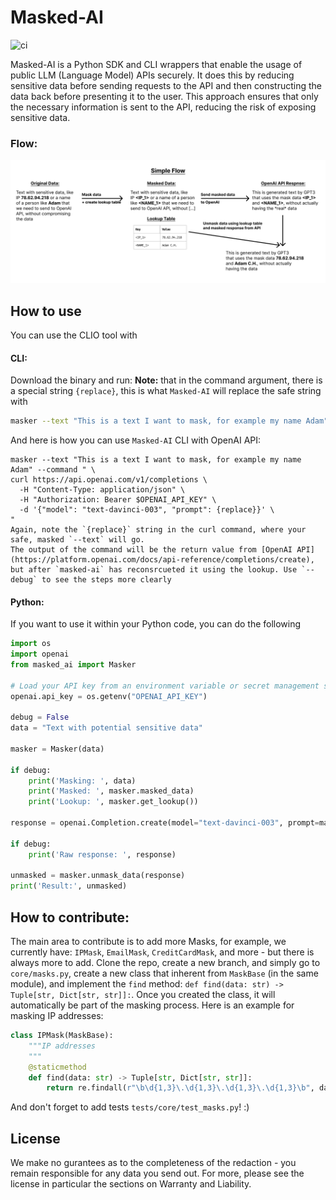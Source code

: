 # Masked-AI
![ci](https://github.com/cado-security/masked-ai/actions/workflows/app-ci.yml/badge.svg?branch=main)
<!-- [![PyPI version](https://badge.fury.io/py/masked-ai.svg)](https://badge.fury.io/py/masked-ai) -->
Masked-AI is a Python SDK and CLI wrappers that enable the usage of public LLM (Language Model) APIs securely. It does this by reducing sensitive data before sending requests to the API and then constructing the data back before presenting it to the user. This approach ensures that only the necessary information is sent to the API, reducing the risk of exposing sensitive data.

### Flow:
![](docs/flow.svg)

## How to use
You can use the CLIO tool with
#### CLI:
Download the binary and run:
**Note:** that in the command argument, there is a special string `{replace}`, this is what `Masked-AI` will replace the safe string with
```bash
masker --text "This is a text I want to mask, for example my name Adam" --command "echo {replace}"
```

And here is how you can use `Masked-AI` CLI with OpenAI API:
```
masker --text "This is a text I want to mask, for example my name Adam" --command " \
curl https://api.openai.com/v1/completions \
  -H "Content-Type: application/json" \
  -H "Authorization: Bearer $OPENAI_API_KEY" \
  -d '{"model": "text-davinci-003", "prompt": {replace}}' \
"
Again, note the `{replace}` string in the curl command, where your safe, masked `--text` will go.
The output of the command will be the return value from [OpenAI API](https://platform.openai.com/docs/api-reference/completions/create), but after `masked-ai` has reconsrcueted it using the lookup. Use `--debug` to see the steps more clearly
```

#### Python:
If you want to use it within your Python code, you can do the following
```python
import os
import openai
from masked_ai import Masker

# Load your API key from an environment variable or secret management service
openai.api_key = os.getenv("OPENAI_API_KEY")

debug = False
data = "Text with potential sensitive data"

masker = Masker(data)

if debug:
    print('Masking: ', data)
    print('Masked: ', masker.masked_data)
    print('Lookup: ', masker.get_lookup())

response = openai.Completion.create(model="text-davinci-003", prompt=masker.masked_data)

if debug:
    print('Raw response: ', response)

unmasked = masker.unmask_data(response)
print('Result:', unmasked)
```


## How to contribute:
The main area to contribute is to add more Masks, for example, we currently have: `IPMask`, `EmailMask`, `CreditCardMask`, and more - but there is always more to add.
Clone the repo, create a new branch, and simply go to `core/masks.py`, create a new class that inherent from `MaskBase` (in the same module), and implement the `find` method: `def find(data: str) -> Tuple[str, Dict[str, str]]:`. Once you created the class, it will automatically be part of the masking process.
Here is an example for masking IP addresses:
```Python
class IPMask(MaskBase):
    """IP addresses
    """
    @staticmethod
    def find(data: str) -> Tuple[str, Dict[str, str]]:
        return re.findall(r"\b\d{1,3}\.\d{1,3}\.\d{1,3}\.\d{1,3}\b", data)
```
And don't forget to add tests `tests/core/test_masks.py`! :)

## License
We make no gurantees as to the completeness of the redaction - you remain responsible for any data you send out. For more, please see the license in particular the sections on Warranty and Liability.